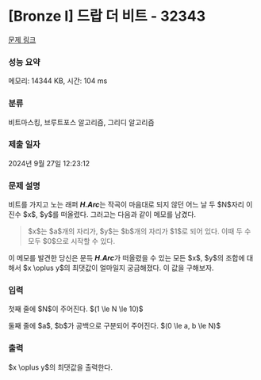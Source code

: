 # [Bronze I] 드랍 더 비트 - 32343 

[문제 링크](https://www.acmicpc.net/problem/32343) 

### 성능 요약

메모리: 14344 KB, 시간: 104 ms

### 분류

비트마스킹, 브루트포스 알고리즘, 그리디 알고리즘

### 제출 일자

2024년 9월 27일 12:23:12

### 문제 설명

<p>비트를 가지고 노는 래퍼 <em><strong>H.Arc</strong></em>는 작곡이 마음대로 되지 않던 어느 날 두 $N$자리 이진수 $x$, $y$를 떠올렸다. 그러고는 다음과 같이 메모를 남겼다.</p>

<blockquote>
<p>$x$는 $a$개의 자리가, $y$는 $b$개의 자리가 $1$로 되어 있다. 이때 두 수 모두 $0$으로 시작할 수 있다.</p>
</blockquote>

<p>이 메모를 발견한 당신은 문득 <em><strong>H.Arc</strong></em>가 떠올렸을 수 있는 모든 $x$, $y$의 조합에 대해서 $x \oplus y$의 최댓값이 얼마일지 궁금해졌다. 이 값을 구해보자.</p>

### 입력 

 <p>첫째 줄에 $N$이 주어진다. $(1 \le N \le 10)$</p>

<p>둘째 줄에 $a$, $b$가 공백으로 구분되어 주어진다. $(0 \le a, b \le N)$</p>

### 출력 

 <p>$x \oplus y$의 최댓값을 출력한다.</p>


